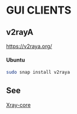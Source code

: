 
# GUI CLIENTS

## v2rayA

https://v2raya.org/

#### Ubuntu

```sh
sudo snap install v2raya
```

## See

[Xray-core](https://github.com/XTLS/Xray-core#gui-clients)

